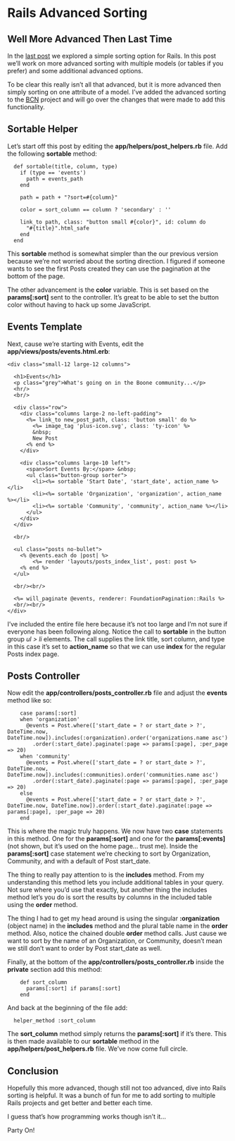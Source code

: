 # Rails Advanced Sorting

## Well More Advanced Then Last Time

In the [last post](http://devblog.thehoick.com/rails/learning/2015/12/24/rails-sorting.html) we explored a simple sorting option for Rails.  In this post we’ll work on more advanced sorting with multiple models (or tables if you prefer) and some additional advanced options.

To be clear this really isn’t all that advanced, but it is more advanced then simply sorting on one attribute of a model.  I’ve added the advanced sorting to the [BCN](https://github.com/asommer70/bcn) project and will go over the changes that were made to add this functionality.

## Sortable Helper

Let’s start off this post by editing the **app/helpers/post_helpers.rb** file.  Add the following **sortable** method:

```
  def sortable(title, column, type)
    if (type == 'events')
      path = events_path
    end

    path = path + "?sort=#{column}"

    color = sort_column == column ? 'secondary' : ''

    link_to path, class: "button small #{color}", id: column do
      "#{title}".html_safe
    end
  end
```

This **sortable** method is somewhat simpler than the our previous version because we’re not worried about the sorting direction.  I figured if someone wants to see the first Posts created they can use the pagination at the bottom of the page.

The other advancement is the **color** variable.  This is set based on the **params[:sort]** sent to the controller.  It’s great to be able to set the button color without having to hack up some JavaScript.

## Events Template

Next, cause we’re starting with Events, edit the **app/views/posts/events.html.erb**:

```
<div class="small-12 large-12 columns">

  <h1>Events</h1>
  <p class="grey">What's going on in the Boone community...</p>
  <hr/>
  <br/>

  <div class="row">
    <div class="columns large-2 no-left-padding">
      <%= link_to new_post_path, class: 'button small' do %>
        <%= image_tag 'plus-icon.svg', class: 'ty-icon' %>
        &nbsp;
        New Post
      <% end %>
    </div>

    <div class="columns large-10 left">
      <span>Sort Events By:</span> &nbsp;
      <ul class="button-group sorter">
        <li><%= sortable 'Start Date', 'start_date', action_name %></li>
        <li><%= sortable 'Organization', 'organization', action_name %></li>
        <li><%= sortable 'Community', 'community', action_name %></li>
      </ul>
    </div>
  </div>

  <br/>

  <ul class="posts no-bullet">
    <% @events.each do |post| %>
        <%= render 'layouts/posts_index_list', post: post %>
    <% end %>
  </ul>

  <br/><br/>

  <%= will_paginate @events, renderer: FoundationPagination::Rails %>
  <br/><br/>
</div>
```

I’ve included the entire file here because it’s not too large and I’m not sure if everyone has been following along.  Notice the call to **sortable** in the button group *ul > li* elements.  The call supplies the link title, sort column, and type in this case it’s set to **action_name** so that we can use **index** for the regular Posts index page.

## Posts Controller

Now edit the **app/controllers/posts_controller.rb** file and adjust the **events** method like so:

```
    case params[:sort]
    when 'organization'
      @events = Post.where(['start_date = ? or start_date > ?', DateTime.now, DateTime.now]).includes(:organization).order('organizations.name asc')
        .order(:start_date).paginate(:page => params[:page], :per_page => 20)
    when 'community'
      @events = Post.where(['start_date = ? or start_date > ?', DateTime.now, DateTime.now]).includes(:communities).order('communities.name asc')
        .order(:start_date).paginate(:page => params[:page], :per_page => 20)
    else
      @events = Post.where(['start_date = ? or start_date > ?', DateTime.now, DateTime.now]).order(:start_date).paginate(:page => params[:page], :per_page => 20)
    end
```

This is where the magic truly happens.  We now have two **case** statements in this method.  One for the **params[:sort]** and one for the **params[:events]** (not shown, but it’s used on the home page… trust me).  Inside the **params[:sort]** case statement we’re checking to sort by Organization, Community, and with a default of Post start_date.

The thing to really pay attention to is the **includes** method.  From my understanding this method lets you include additional tables in your query.  Not sure where you’d use that exactly, but another thing the includes method let’s you do is sort the results by columns in the included table using the **order** method.

The thing I had to get my head around is using the singular **:organization** (object name) in the **includes** method and the plural table name in the **order** method.   Also, notice the chained double **order** method calls.  Just cause we want to sort by the name of an Organization, or Community, doesn’t mean we still don’t want to order by Post start_date as well.

Finally, at the bottom of the **app/controllers/posts_controller.rb** inside the **private** section add this method:

```
    def sort_column
      params[:sort] if params[:sort]
    end
```

And back at the beginning of the file add:

```
  helper_method :sort_column 
```

The **sort_column** method simply returns the **params[:sort]** if it’s there.  This is then made available to our **sortable** method in the **app/helpers/post_helpers.rb** file.  We’ve now come full circle.

## Conclusion

Hopefully this more advanced, though still not too advanced, dive into Rails sorting is helpful.  It was a bunch of fun for me to add sorting to multiple Rails projects and get better and better each time.

I guess that’s how programming works though isn’t it…

Party On!